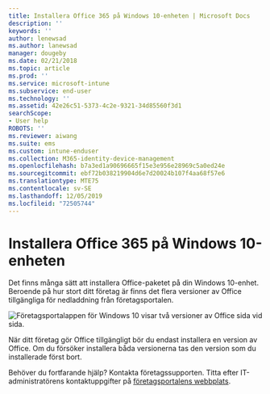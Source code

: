 ```yaml
---
title: Installera Office 365 på Windows 10-enheten | Microsoft Docs
description: ''
keywords: ''
author: lenewsad
ms.author: lanewsad
manager: dougeby
ms.date: 02/21/2018
ms.topic: article
ms.prod: ''
ms.service: microsoft-intune
ms.subservice: end-user
ms.technology: ''
ms.assetid: 42e26c51-5373-4c2e-9321-34d85560f3d1
searchScope:
- User help
ROBOTS: ''
ms.reviewer: aiwang
ms.suite: ems
ms.custom: intune-enduser
ms.collection: M365-identity-device-management
ms.openlocfilehash: b7a3ed1a90696665f15e3e956e28969c5a0ed24e
ms.sourcegitcommit: ebf72b038219904d6e7d20024b107f4aa68f57e6
ms.translationtype: MTE75
ms.contentlocale: sv-SE
ms.lasthandoff: 12/05/2019
ms.locfileid: "72505744"
---
```

# <a name="installing-office-365-on-your-windows-10-device"></a>Installera Office 365 på Windows 10-enheten

Det finns många sätt att installera Office-paketet på din Windows 10-enhet. Beroende på hur stort ditt företag är finns det flera versioner av Office tillgängliga för nedladdning från företagsportalen.

![Företagsportalappen för Windows 10 visar två versioner av Office sida vid sida.](./media/multiple-office-installs-cp-win10.png)

När ditt företag gör Office tillgängligt bör du endast installera en version av Office. Om du försöker installera båda versionerna tas den version som du installerade först bort.

Behöver du fortfarande hjälp? Kontakta företagssupporten. Titta efter IT-administratörens kontaktuppgifter på [företagsportalens webbplats](https://go.microsoft.com/fwlink/?linkid=2010980).
